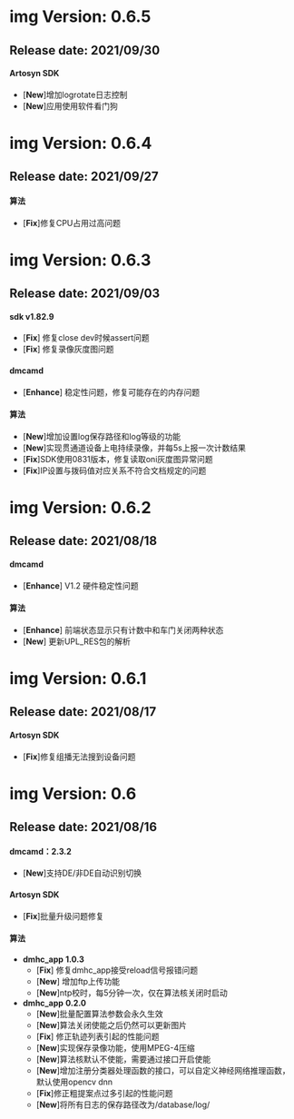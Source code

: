 # img Version: 0.6.5

## Release date: 2021/09/30

####  Artosyn SDK

* [**New**]增加logrotate日志控制
* [**New**]应用使用软件看门狗

# img Version: 0.6.4

## Release date: 2021/09/27

####  算法

* [**Fix**]修复CPU占用过高问题

# img Version: 0.6.3

## Release date: 2021/09/03

####  sdk v1.82.9

* [**Fix**] 修复close dev时候assert问题
* [**Fix**] 修复录像灰度图问题 

####  dmcamd

* [**Enhance**] 稳定性问题，修复可能存在的内存问题

####  算法

* [**New**]增加设置log保存路径和log等级的功能
* [**New**]实现贯通道设备上电持续录像，并每5s上报一次计数结果
* [**Fix**]SDK使用0831版本，修复读取oni灰度图异常问题
* [**Fix**]IP设置与拨码值对应关系不符合文档规定的问题

# img Version: 0.6.2

## Release date: 2021/08/18

####  dmcamd

* [**Enhance**] V1.2 硬件稳定性问题

####  **算法**

* [**Enhance**] 前端状态显示只有计数中和车门关闭两种状态
* [**New**] 更新UPL_RES包的解析

# img Version: 0.6.1

## Release date: 2021/08/17

####  Artosyn SDK

* [**Fix**]修复组播无法搜到设备问题

# img Version: 0.6

## Release date: 2021/08/16

#### dmcamd：2.3.2

* [**New**]支持DE/非DE自动识别切换

####  Artosyn SDK

* [**Fix**]批量升级问题修复

#### 算法

-  **dmhc_app** **1.0.3**
   - [**Fix**] 修复dmhc_app接受reload信号报错问题
   - [**New**] 增加ftp上传功能
   - [**New**]ntp校时，每5分钟一次，仅在算法核关闭时启动
-  **dmhc_app** **0.2.0**
   - [**New**]批量配置算法参数会永久生效
   - [**New**]算法关闭使能之后仍然可以更新图片
   - [**Fix**] 修正轨迹列表引起的性能问题
   - [**New**]实现保存录像功能，使用MPEG-4压缩
   - [**New**]算法核默认不使能，需要通过接口开启使能
   - [**New**]增加注册分类器处理函数的接口，可以自定义神经网络推理函数，默认使用opencv dnn
   - [**Fix**]修正粗提案点过多引起的性能问题
   - [**New**]将所有日志的保存路径改为/database/log/